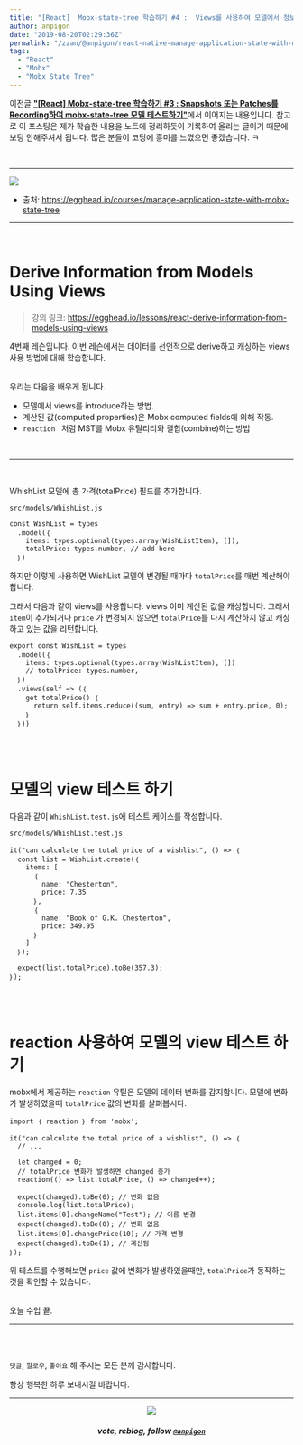 ```yaml
---
title: "[React]  Mobx-state-tree 학습하기 #4 :  Views를 사용하여 모델에서 정보 보여주기"
author: anpigon
date: "2019-08-20T02:29:36Z"
permalink: "/zzan/@anpigon/react-native-manage-application-state-with-mobx-state-tree-4"
tags:
  - "React"
  - "Mobx"
  - "Mobx State Tree"
---
```

이전글 [**"\[React\] Mobx-state-tree 학습하기 #3 : Snapshots 또는 Patches를 Recording하여 mobx-state-tree 모델 테스트하기"**](/zzan/@anpigon/react-native-manage-application-state-with-mobx-state-tree-3)에서 이어지는 내용입니다. 참고로 이 포스팅은 제가 학습한 내용을 노트에 정리하듯이 기록하여 올리는 글이기 때문에 보팅 안해주셔서 됩니다.  많은 분들이 코딩에 흥미를  느꼈으면 좋겠습니다.  ㅋ

<br>

***

![](https://files.steempeak.com/file/steempeak/anpigon/sYISPibs-E1848CE185A6E18486E185A9E186A820E1848BE185A5E186B9E18482E185B3E186AB20E18483E185B5E1848CE185A1E1848BE185B5E186AB.png)
* 출처: https://egghead.io/courses/manage-application-state-with-mobx-state-tree
***

<br>

# Derive Information from Models Using Views

> 강의 링크: https://egghead.io/lessons/react-derive-information-from-models-using-views

4번째 레슨입니다. 이번 레슨에서는 데이터를 선언적으로 derive하고 캐싱하는 views 사용 방법에 대해 학습합니다.

<br>우리는 다음을 배우게 됩니다.

*  모델에서 views를  introduce하는 방법.
* 계산된 값(computed properties)은 Mobx computed fields에 의해 작동.
* `reaction ` 처럼 MST를 Mobx 유틸리티와 결합(combine)하는 방법

<br>

***

<br>

WhishList 모델에 총 가격(totalPrice) 필드를 추가합니다.

`src/models/WhishList.js`
```
const WishList = types
  .model(｛
    items: types.optional(types.array(WishListItem), []),
    totalPrice: types.number, // add here
  ｝)
```

하지만 이렇게 사용하면 WishList 모델이 변경될 때마다 `totalPrice`를 매번 계산해야합니다. 

그래서 다음과 같이 views를 사용합니다. views 이미 계산된 값을 캐싱합니다. 그래서 `item`이 추가되거나 `price` 가 변경되지 않으면 `totalPrice`를 다시 계산하지 않고 캐싱하고 있는 값을 리턴합니다.  

```
export const WishList = types
  .model(｛
    items: types.optional(types.array(WishListItem), [])
    // totalPrice: types.number,
  ｝)
  .views(self => (｛
    get totalPrice() ｛
      return self.items.reduce((sum, entry) => sum + entry.price, 0);
    ｝
  ｝))
```

<br><br>

# 모델의 view 테스트 하기

다음과 같이 `WhishList.test.js`에 테스트 케이스를 작성합니다. 

`src/models/WhishList.test.js`

```
it("can calculate the total price of a wishlist", () => ｛
  const list = WishList.create(｛
    items: [
      ｛
        name: "Chesterton",
        price: 7.35
      ｝,
      ｛
        name: "Book of G.K. Chesterton",
        price: 349.95
      ｝
    ]
  ｝);

  expect(list.totalPrice).toBe(357.3);
｝);
```

<br><br>

# reaction 사용하여 모델의 view 테스트 하기

mobx에서 제공하는 `reaction` 유틸은 모델의 데이터 변화를 감지합니다. 모델에 변화가 발생하였을때 `totalPrice` 값의 변화를 살펴봅시다.

```
import ｛ reaction ｝ from 'mobx';

it("can calculate the total price of a wishlist", () => ｛
  // ...
 
  let changed = 0;
  // totalPrice 변화가 발생하면 changed 증가
  reaction(() => list.totalPrice, () => changed++); 
  
  expect(changed).toBe(0); // 변화 없음
  console.log(list.totalPrice);
  list.items[0].changeName("Test"); // 이름 변경
  expect(changed).toBe(0); // 변화 없음
  list.items[0].changePrice(10); // 가격 변경
  expect(changed).toBe(1); // 계산됨
｝);
```
위 테스트를 수행해보면 `price` 값에 변화가 발생하였을때만, `totalPrice`가 동작하는 것을 확인할 수 있습니다.



<br>오늘 수업 끝.
***

<br>
<br>

 `댓글`, `팔로우`, `좋아요` 해 주시는 모든 분께 감사합니다.

항상 행복한 하루 보내시길 바랍니다.

*** 

<center><img src='https://steemitimages.com/400x0/https://cdn.steemitimages.com/DQmQmWhMN6zNrLmKJRKhvSScEgWZmpb8zCeE2Gray1krbv6/BC054B6E-6F73-46D0-88E4-C88EB8167037.jpeg'><h5>vote, reblog, follow <code><a href='https://steemit.com/@anpigon'>@anpigon</a></code></h5></center>
